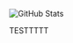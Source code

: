 ![GitHub Stats](https://github-readme-stats.vercel.app/api?username=brennocurtolo&theme=radical) <br>


TESTTTTT